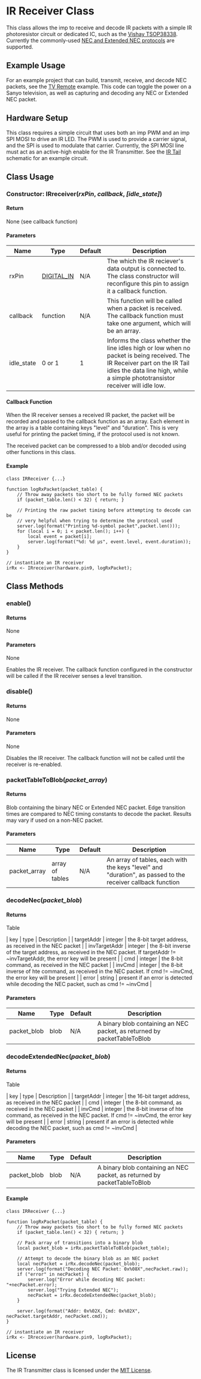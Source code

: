 # IR Receiver Class

This class allows the imp to receive and decode IR packets with a simple IR photoresistor circuit or dedicated IC, such as the [Vishay TSOP38338](http://www.vishay.com/docs/81743/tsop381.pdf). Currently the commonly-used [NEC and Extended NEC protocols](http://techdocs.altium.com/display/FPGA/NEC+Infrared+Transmission+Protocol) are supported. 

## Example Usage

For an example project that can build, transmit, receive, and decode NEC packets, see the [TV Remote](../Examples/) example. This code can toggle the power on a Sanyo television, as well as capturing and decoding any NEC or Extended NEC packet.

## Hardware Setup

This class requires a simple circuit that uses both an imp PWM and an imp SPI MOSI to drive an IR LED. The PWM is used to provide a carrier signal, and the SPI is used to modulate that carrier. Currently, the SPI MOSI line must act as an active-high enable for the IR Transmitter. See the [IR Tail](../Examples/ir-tail-sch.pdf) schematic for an example circuit.

## Class Usage

### Constructor: IRreceiver(*rxPin*, *callback*, *[idle_state]*)

#### Return
None (see callback function)

#### Parameters
| Name    | Type    | Default | Description |
|---------|---------|---------|-------------|
| rxPin   | [DIGITAL_IN](https://electricimp.com/docs/api/hardware/pin/) | N/A | The which the IR reciever's data output is connected to. The class constructor will reconfigure this pin to assign it a callback function. |
| callback | function | N/A | This function will be called when a packet is received. The callback function must take one argument, which will be an array.|
| idle_state | 0 or 1 | 1 | Informs the class whether the line idles high or low when no packet is being received. The IR Receiver part on the IR Tail idles the data line high, while a simple phototransistor receiver will idle low. |

#### Callback Function
When the IR receiver senses a received IR packet, the packet will be recorded and passed to the callback function as an array. Each element in the array is a table containing keys "level" and "duration". This is very useful for printing the packet timing, if the protocol used is not known. 

The received packet can be compressed to a blob and/or decoded using other functions in this class.

#### Example

```squirrel
class IRReceiver {...}

function logRxPacket(packet_table) {
    // Throw away packets too short to be fully formed NEC packets
    if (packet_table.len() < 32) { return; }
    
    // Printing the raw packet timing before attempting to decode can be 
    // very helpful when trying to determine the protocol used
    server.log(format("Printing %d-symbol packet",packet.len()));
    for (local i = 0; i < packet.len(); i++) {
        local event = packet[i];
        server.log(format("%d: %d µs", event.level, event.duration));
    }
}

// instantiate an IR receiver
irRx <- IRreceiver(hardware.pin9, logRxPacket);
```

## Class Methods

### enable()

#### Returns
None

#### Parameters
None

Enables the IR receiver. The callback function configured in the constructor will be called if the IR receiver senses a level transition.

### disable()

#### Returns
None

#### Parameters
None

Disables the IR receiver. The callback function will not be called until the receiver is re-enabled.

### packetTableToBlob(*packet_array*)

#### Returns
Blob containing the binary NEC or Extended NEC packet. Edge transition times are compared to NEC timing constants to decode the packet. Results may vary if used on a non-NEC packet.

#### Parameters
| Name    | Type    | Default | Description |
|---------|---------|---------|-------------|
| packet_array | array of tables | N/A | An array of tables, each with the keys "level" and "duration", as passed to the receiver callback function |

### decodeNec(*packet_blob*)

#### Returns
Table

| key | type | Description |
| targetAddr | integer | the 8-bit target address, as received in the NEC packet |
| invTargetAddr | integer | the 8-bit inverse of the target address, as received in the NEC packet. If targetAddr != ~invTargetAddr, the error key will be present |
| cmd | integer | the 8-bit command, as received in the NEC packet |
| invCmd | integer | the 8-bit inverse of hte command, as received in the NEC packet. If cmd != ~invCmd, the error key will be present |
| error | string | present if an error is detected while decoding the NEC packet, such as cmd != ~invCmd |

#### Parameters
| Name    | Type    | Default | Description |
|---------|---------|---------|-------------|
| packet_blob | blob | N/A | A binary blob containing an NEC packet, as returned by packetTableToBlob |

### decodeExtendedNec(*packet_blob*)

#### Returns
Table

| key | type | Description |
| targetAddr | integer | the 16-bit target address, as received in the NEC packet |
| cmd | integer | the 8-bit command, as received in the NEC packet |
| invCmd | integer | the 8-bit inverse of hte command, as received in the NEC packet. If cmd != ~invCmd, the error key will be present |
| error | string | present if an error is detected while decoding the NEC packet, such as cmd != ~invCmd |

#### Parameters
| Name    | Type    | Default | Description |
|---------|---------|---------|-------------|
| packet_blob | blob | N/A | A binary blob containing an NEC packet, as returned by packetTableToBlob |

#### Example

```squirrel
class IRReceiver {...}

function logRxPacket(packet_table) {
    // Throw away packets too short to be fully formed NEC packets
    if (packet_table.len() < 32) { return; }
    
    // Pack array of transitions into a binary blob
    local packet_blob = irRx.packetTableToBlob(packet_table);
    
    // Attempt to decode the binary blob as an NEC packet
    local necPacket = irRx.decodeNec(packet_blob);
    server.log(format("Decoding NEC Packet: 0x%08X",necPacket.raw));
    if ("error" in necPacket) {
        server.log("Error while decoding NEC packet: "+necPacket.error);
        server.log("Trying Extended NEC");
        necPacket = irRx.decodeExtendedNec(packet_blob);
    }

    server.log(format("Addr: 0x%02X, Cmd: 0x%02X", necPacket.targetAddr, necPacket.cmd));
}

// instantiate an IR receiver
irRx <- IRreceiver(hardware.pin9, logRxPacket);
```

## License 
The IR Transmitter class is licensed under the [MIT License](https://github.com/electricimp/TMD2772/blob/master/LICENSE).